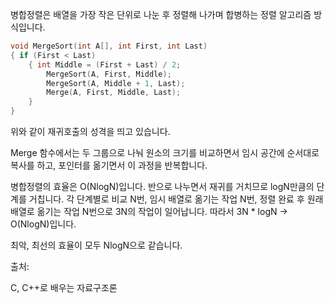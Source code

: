 병합정렬은 배열을 가장 작은 단위로 나눈 후 정렬해 나가며 합병하는 정렬 알고리즘 방식입니다.

```cpp
void MergeSort(int A[], int First, int Last) 
{ if (First < Last)
	{ int Middle = (First + Last) / 2;
		MergeSort(A, First, Middle);
		MergeSort(A, Middle + 1, Last);
		Merge(A, First, Middle, Last);
	}
}
```

위와 같이 재귀호출의 성격을 띄고 있습니다.

Merge 함수에서는 두 그룹으로 나눠 원소의 크기를 비교하면서 임시 공간에 순서대로 복사를 하고, 포인터를 옮기면서 이 과정을 반복합니다.

병합정렬의 효율은 O(NlogN)입니다. 반으로 나누면서 재귀를 거치므로 logN만큼의 단계를 거칩니다. 각 단계별로 비교 N번, 임시 배열로 옮기는 작업 N번, 정렬 완료 후 원래 배열로 옮기는 작업 N번으로 3N의 작업이 일어납니다. 따라서 3N * logN → O(NlogN)입니다.

최악, 최선의 효율이 모두 NlogN으로 같습니다.

출처:

C, C++로 배우는 자료구조론